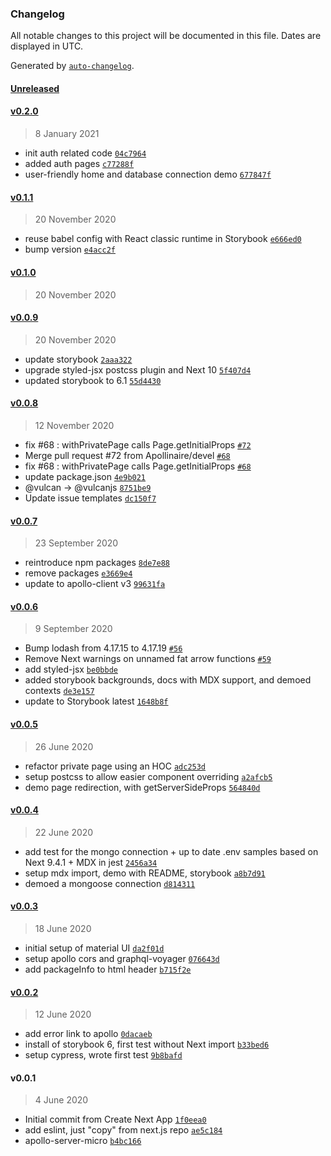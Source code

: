 ### Changelog

All notable changes to this project will be documented in this file. Dates are displayed in UTC.

Generated by [`auto-changelog`](https://github.com/CookPete/auto-changelog).

#### [Unreleased](https://github.com/VulcanJS/vulcan-next-starter/compare/v0.2.0...HEAD)

#### [v0.2.0](https://github.com/VulcanJS/vulcan-next-starter/compare/v0.1.1...v0.2.0)

> 8 January 2021

- init auth related code [`04c7964`](https://github.com/VulcanJS/vulcan-next-starter/commit/04c796497ad67fc809fb65ea47b87522f6a9d454)
- added auth pages [`c77288f`](https://github.com/VulcanJS/vulcan-next-starter/commit/c77288f55db857245c1d09e704f664c30ba349b8)
- user-friendly home and database connection demo [`677847f`](https://github.com/VulcanJS/vulcan-next-starter/commit/677847ffc122bc4189d2b41ec0b9a80a43283521)

#### [v0.1.1](https://github.com/VulcanJS/vulcan-next-starter/compare/v0.1.0...v0.1.1)

> 20 November 2020

- reuse babel config with React classic runtime in Storybook [`e666ed0`](https://github.com/VulcanJS/vulcan-next-starter/commit/e666ed00e9f8f4cc1f2b008f12aa30cbec7a534b)
- bump version [`e4acc2f`](https://github.com/VulcanJS/vulcan-next-starter/commit/e4acc2f94c6d5f461949b66deeed79279331111f)

#### [v0.1.0](https://github.com/VulcanJS/vulcan-next-starter/compare/v0.0.9...v0.1.0)

> 20 November 2020

#### [v0.0.9](https://github.com/VulcanJS/vulcan-next-starter/compare/v0.0.8...v0.0.9)

> 20 November 2020

- update storybook [`2aaa322`](https://github.com/VulcanJS/vulcan-next-starter/commit/2aaa32243a0af89950ec87733d390e2913e793ee)
- upgrade styled-jsx postcss plugin and Next 10 [`5f407d4`](https://github.com/VulcanJS/vulcan-next-starter/commit/5f407d4ceac6d0859a6a2ec581bd277478639773)
- updated storybook to 6.1 [`55d4430`](https://github.com/VulcanJS/vulcan-next-starter/commit/55d4430ec20f81fccd51c589d746826e1409c1b7)

#### [v0.0.8](https://github.com/VulcanJS/vulcan-next-starter/compare/v0.0.7...v0.0.8)

> 12 November 2020

- fix #68 : withPrivatePage calls Page.getInitialProps [`#72`](https://github.com/VulcanJS/vulcan-next-starter/pull/72)
- Merge pull request #72 from Apollinaire/devel [`#68`](https://github.com/VulcanJS/vulcan-next-starter/issues/68)
- fix #68 : withPrivatePage calls Page.getInitialProps [`#68`](https://github.com/VulcanJS/vulcan-next-starter/issues/68)
- update package.json [`4e9b021`](https://github.com/VulcanJS/vulcan-next-starter/commit/4e9b0216195d4765964e9b67740f8ef6eef201fc)
- @vulcan -&gt; @vulcanjs [`8751be9`](https://github.com/VulcanJS/vulcan-next-starter/commit/8751be967076916fc8eda1f1d55de26953d6f76a)
- Update issue templates [`dc150f7`](https://github.com/VulcanJS/vulcan-next-starter/commit/dc150f7434aa7da5b4fe40c32c846708fc654eb0)

#### [v0.0.7](https://github.com/VulcanJS/vulcan-next-starter/compare/v0.0.6...v0.0.7)

> 23 September 2020

- reintroduce npm packages [`8de7e88`](https://github.com/VulcanJS/vulcan-next-starter/commit/8de7e88bd9adccde63a8f273e89db78a1b0c7cd6)
- remove packages [`e3669e4`](https://github.com/VulcanJS/vulcan-next-starter/commit/e3669e4cd56b38a376441f67d79ca7784df060bc)
- update to apollo-client v3 [`99631fa`](https://github.com/VulcanJS/vulcan-next-starter/commit/99631fa3b7c4de2e94aedaf76d64bce200c613d1)

#### [v0.0.6](https://github.com/VulcanJS/vulcan-next-starter/compare/v0.0.5...v0.0.6)

> 9 September 2020

- Bump lodash from 4.17.15 to 4.17.19 [`#56`](https://github.com/VulcanJS/vulcan-next-starter/pull/56)
- Remove Next warnings on unnamed fat arrow functions [`#59`](https://github.com/VulcanJS/vulcan-next-starter/pull/59)
- add styled-jsx [`be0bbde`](https://github.com/VulcanJS/vulcan-next-starter/commit/be0bbde9a9beb40a2010ecaf9357252cfe2362a2)
- added storybook backgrounds, docs with MDX support, and demoed contexts [`de3e157`](https://github.com/VulcanJS/vulcan-next-starter/commit/de3e1574376e0d4f2747b276a14bc090a871fbee)
- update to Storybook latest [`1648b8f`](https://github.com/VulcanJS/vulcan-next-starter/commit/1648b8f9fd3ed86d6c9d8f60a3996e46c10c4034)

#### [v0.0.5](https://github.com/VulcanJS/vulcan-next-starter/compare/v0.0.4...v0.0.5)

> 26 June 2020

- refactor private page using an HOC [`adc253d`](https://github.com/VulcanJS/vulcan-next-starter/commit/adc253d21e6f98cdf696af5c14d4ca1eb00a19fb)
- setup postcss to allow easier component overriding [`a2afcb5`](https://github.com/VulcanJS/vulcan-next-starter/commit/a2afcb5c827987eb94f3c1e24bbeb87e1eea954f)
- demo page redirection, with getServerSideProps [`564840d`](https://github.com/VulcanJS/vulcan-next-starter/commit/564840dc8dfaa2cb6063c8d62600cc106970b52e)

#### [v0.0.4](https://github.com/VulcanJS/vulcan-next-starter/compare/v0.0.3...v0.0.4)

> 22 June 2020

- add test for the mongo connection + up to date .env samples based on Next 9.4.1 + MDX in jest [`2456a34`](https://github.com/VulcanJS/vulcan-next-starter/commit/2456a34bea8eac67332f302e0c41fb7c1758f0e7)
- setup mdx import, demo with README, storybook [`a8b7d91`](https://github.com/VulcanJS/vulcan-next-starter/commit/a8b7d9117ba4a4c6d8285962228b78cadbffc842)
- demoed a mongoose connection [`d814311`](https://github.com/VulcanJS/vulcan-next-starter/commit/d81431190376b480ed9b6210d1cd97012d9bc6b9)

#### [v0.0.3](https://github.com/VulcanJS/vulcan-next-starter/compare/v0.0.2...v0.0.3)

> 18 June 2020

- initial setup of material UI [`da2f01d`](https://github.com/VulcanJS/vulcan-next-starter/commit/da2f01dd9e2729bba0fa5b7e427fa8c1b740d129)
- setup apollo cors and graphql-voyager [`076643d`](https://github.com/VulcanJS/vulcan-next-starter/commit/076643dbcdfd723c9c9a63a9366e8c3225c62d91)
- add packageInfo to html header [`b715f2e`](https://github.com/VulcanJS/vulcan-next-starter/commit/b715f2edfe399deff7ba15bd03d58ecbe57f54f1)

#### [v0.0.2](https://github.com/VulcanJS/vulcan-next-starter/compare/v0.0.1...v0.0.2)

> 12 June 2020

- add error link to apollo [`0dacaeb`](https://github.com/VulcanJS/vulcan-next-starter/commit/0dacaeb7a704626c90e49da5c59a58437dbe702a)
- install of storybook 6, first test without Next import [`b33bed6`](https://github.com/VulcanJS/vulcan-next-starter/commit/b33bed65822a63f5e278252bc2272d3a7a9cc2c4)
- setup cypress, wrote first test [`9b8bafd`](https://github.com/VulcanJS/vulcan-next-starter/commit/9b8bafdd83f5ff28e8bade5fbbf4c9b276adba43)

#### v0.0.1

> 4 June 2020

- Initial commit from Create Next App [`1f0eea0`](https://github.com/VulcanJS/vulcan-next-starter/commit/1f0eea0f975c7dda76c891c2c94d6599a861120e)
- add eslint, just "copy" from next.js repo [`ae5c184`](https://github.com/VulcanJS/vulcan-next-starter/commit/ae5c184a487f63fb5a79d794f5b983d147a17682)
- apollo-server-micro [`b4bc166`](https://github.com/VulcanJS/vulcan-next-starter/commit/b4bc1669fa3feb508082de9864649934e5b7899c)
